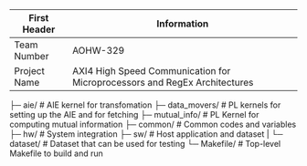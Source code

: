 | First Header  | Information   |
| ------------- | ------------- |
| Team Number   | AOHW-329      |
| Project Name  | AXI4 High Speed Communication for Microprocessors and RegEx Architectures  |




├─ aie/                # AIE kernel for transfomation
├─ data_movers/        # PL kernels for setting up the AIE and for fetching
├─ mutual_info/        # PL Kernel for computing mutual information
├─ common/             # Common codes and variables
├─ hw/                 # System integration
├─ sw/                 # Host application and dataset
|  └─ dataset/         # Dataset that can be used for testing
└─ Makefile/           # Top-level Makefile to build and run
